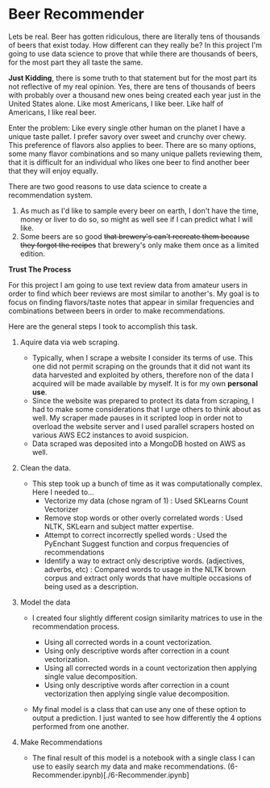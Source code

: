 # Beer Recommender

Lets be real.  Beer has gotten ridiculous, there are literally tens of thousands of beers that exist today.  How different can they really be?  In this project I'm going to use data science to prove that while there are thousands of beers, for the most part they all taste the same.

**Just Kidding**, there is some truth to that statement but for the most part its not reflective of my real opinion.  Yes, there are tens of thousands of beers with probably over a thousand new ones being created each year just in the United States alone.  Like most Americans, I like beer.  Like half of Americans, I like real beer.  

Enter the problem: Like every single other human on the planet I have a unique taste pallet.  I prefer savory over sweet and crunchy over chewy.  This preference of flavors also applies to beer.  There are so many options, some many flavor combinations and so many unique pallets reviewing them, that it is difficult for an individual who likes one beer to find another beer that they will enjoy equally.

There are two good reasons to use data science to create a recommendation system.

1. As much as I'd like to sample every beer on earth, I don't have the time, money or liver to do so, so might as well see if I can predict what I will like.  
2. Some beers are so good <strike>that brewery's can't recreate them because they forgot the recipes</strike> that brewery's only make them once as a limited edition.

**Trust The Process**

For this project I am going to use text review data from amateur users in order to find which beer reviews are most similar to another's. My goal is to focus on finding flavors/taste notes that appear in similar frequencies and combinations between beers in order to make recommendations.

Here are the general steps I took to accomplish this task.
1. Aquire data via web scraping.
      - Typically, when I scrape a website I consider its terms of use.  This one did not permit scraping on the grounds that it did not want its data harvested and exploited by others, therefore non of the data I acquired will be made available by myself.  It is for my own **personal use**.
      - Since the website was prepared to protect its data from scraping, I had to make some considerations that I urge others to think about as well.  My scraper made pauses in it scripted loop in order not to overload the website server and I used parallel scrapers hosted on various AWS EC2 instances to avoid suspicion.
      - Data scraped was deposited into a MongoDB hosted on AWS as well.

2. Clean the data.
      - This step took up a bunch of time as it was computationally complex.  Here I needed to...
          - Vectorize my data (chose ngram of 1) : Used SKLearns Count Vectorizer
          - Remove stop words or other overly correlated words : Used NLTK, SKLearn and subject matter expertise.
          - Attempt to correct incorrectly spelled words : Used the PyEnchant Suggest function and corpus frequencies of recommendations
          - Identify a way to extract only descriptive words. (adjectives, adverbs, etc) : Compared words to usage in the NLTK brown corpus and extract only words that have multiple occasions of being used as a description.

3. Model the data
      - I created four slightly different cosign similarity matrices to use in the recommendation process.
        - Using all corrected words in a count vectorization.
        - Using only descriptive words after correction in a count vectorization.
        - Using all corrected words in a count vectorization then applying single value decomposition.
        - Using only descriptive words after correction in a count vectorization then applying single value decomposition.

      - My final model is a class that can use any one of these option to output a prediction.  I just wanted to see how differently the 4 options performed from one another.

4. Make Recommendations
      - The final result of this model is a notebook with a single class I can use to easily search my data and make recommendations.  (6-Recommender.ipynb)[./6-Recommender.ipynb]

